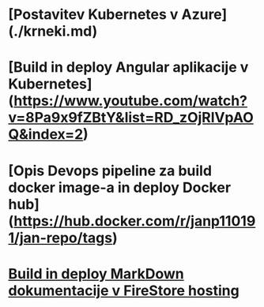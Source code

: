 # [Postavitev Kubernetes v Azure] (./krneki.md)
# [Build in deploy Angular aplikacije v Kubernetes] (https://www.youtube.com/watch?v=8Pa9x9fZBtY&list=RD_zOjRlVpAOQ&index=2)
# [Opis Devops pipeline za build docker image-a in deploy Docker hub] (https://hub.docker.com/r/janp110191/jan-repo/tags)
# [Build in deploy MarkDown dokumentacije v FireStore hosting](https://github.com/adam-p/markdown-here/wiki/Markdown-Cheatsheet)
